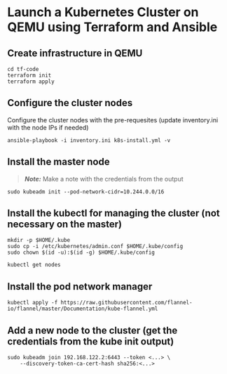 # Launch a Kubernetes Cluster on QEMU using Terraform and Ansible


## Create infrastructure in QEMU
```shell
cd tf-code
terraform init
terraform apply
```

## Configure the cluster nodes
Configure the cluster nodes with the pre-requesites (update inventory.ini with the node IPs if needed)
```shell
ansible-playbook -i inventory.ini k8s-install.yml -v
```

## Install the master node
> **_Note:_** Make a note with the credentials from the output
```shell
sudo kubeadm init --pod-network-cidr=10.244.0.0/16
```

## Install the kubectl for managing the cluster (not necessary on the master)
```shell
mkdir -p $HOME/.kube
sudo cp -i /etc/kubernetes/admin.conf $HOME/.kube/config
sudo chown $(id -u):$(id -g) $HOME/.kube/config

kubectl get nodes
```

## Install the pod network manager
```shell
kubectl apply -f https://raw.githubusercontent.com/flannel-io/flannel/master/Documentation/kube-flannel.yml
```

## Add a new node to the cluster (get the credentials from the kube init output)
```shell
sudo kubeadm join 192.168.122.2:6443 --token <...> \
	--discovery-token-ca-cert-hash sha256:<...> 
```

